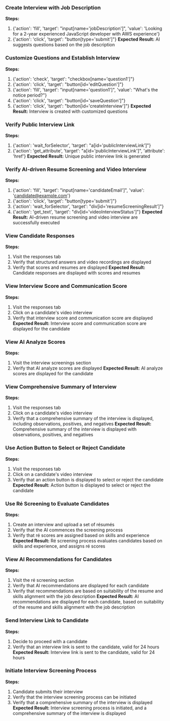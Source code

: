 ### Create Interview with Job Description
**Steps:**
1. {'action': 'fill', 'target': "input[name='jobDescription']", 'value': 'Looking for a 2-year experienced JavaScript developer with AWS experience'}
2. {'action': 'click', 'target': "button[type='submit']"}
**Expected Result:** AI suggests questions based on the job description

### Customize Questions and Establish Interview
**Steps:**
1. {'action': 'check', 'target': "checkbox[name='question1']"}
2. {'action': 'click', 'target': "button[id='editQuestion']"}
3. {'action': 'fill', 'target': "input[name='question1']", 'value': "What's the notice period?"}
4. {'action': 'click', 'target': "button[id='saveQuestion']"}
5. {'action': 'click', 'target': "button[id='createInterview']"}
**Expected Result:** Interview is created with customized questions

### Verify Public Interview Link
**Steps:**
1. {'action': 'wait_forSelector', 'target': "a[id='publicInterviewLink']"}
2. {'action': 'get_attribute', 'target': "a[id='publicInterviewLink']", 'attribute': 'href'}
**Expected Result:** Unique public interview link is generated

### Verify AI-driven Resume Screening and Video Interview
**Steps:**
1. {'action': 'fill', 'target': "input[name='candidateEmail']", 'value': 'candidate@example.com'}
2. {'action': 'click', 'target': "button[type='submit']"}
3. {'action': 'wait_forSelector', 'target': "div[id='resumeScreeningResult']"}
4. {'action': 'get_text', 'target': "div[id='videoInterviewStatus']"}
**Expected Result:** AI-driven resume screening and video interview are successfully executed

### View Candidate Responses
**Steps:**
1. Visit the responses tab
2. Verify that structured answers and video recordings are displayed
3. Verify that scores and resumes are displayed
**Expected Result:** Candidate responses are displayed with scores and resumes

### View Interview Score and Communication Score
**Steps:**
1. Visit the responses tab
2. Click on a candidate's video interview
3. Verify that interview score and communication score are displayed
**Expected Result:** Interview score and communication score are displayed for the candidate

### View AI Analyze Scores
**Steps:**
1. Visit the interview screenings section
2. Verify that AI analyze scores are displayed
**Expected Result:** AI analyze scores are displayed for the candidate

### View Comprehensive Summary of Interview
**Steps:**
1. Visit the responses tab
2. Click on a candidate's video interview
3. Verify that a comprehensive summary of the interview is displayed, including observations, positives, and negatives
**Expected Result:** Comprehensive summary of the interview is displayed with observations, positives, and negatives

### Use Action Button to Select or Reject Candidate
**Steps:**
1. Visit the responses tab
2. Click on a candidate's video interview
3. Verify that an action button is displayed to select or reject the candidate
**Expected Result:** Action button is displayed to select or reject the candidate

### Use Ré Screening to Evaluate Candidates
**Steps:**
1. Create an interview and upload a set of résumés
2. Verify that the AI commences the screening process
3. Verify that ré scores are assigned based on skills and experience
**Expected Result:** Ré screening process evaluates candidates based on skills and experience, and assigns ré scores

### View AI Recommendations for Candidates
**Steps:**
1. Visit the ré screening section
2. Verify that AI recommendations are displayed for each candidate
3. Verify that recommendations are based on suitability of the resume and skills alignment with the job description
**Expected Result:** AI recommendations are displayed for each candidate, based on suitability of the resume and skills alignment with the job description

### Send Interview Link to Candidate
**Steps:**
1. Decide to proceed with a candidate
2. Verify that an interview link is sent to the candidate, valid for 24 hours
**Expected Result:** Interview link is sent to the candidate, valid for 24 hours

### Initiate Interview Screening Process
**Steps:**
1. Candidate submits their interview
2. Verify that the interview screening process can be initiated
3. Verify that a comprehensive summary of the interview is displayed
**Expected Result:** Interview screening process is initiated, and a comprehensive summary of the interview is displayed

